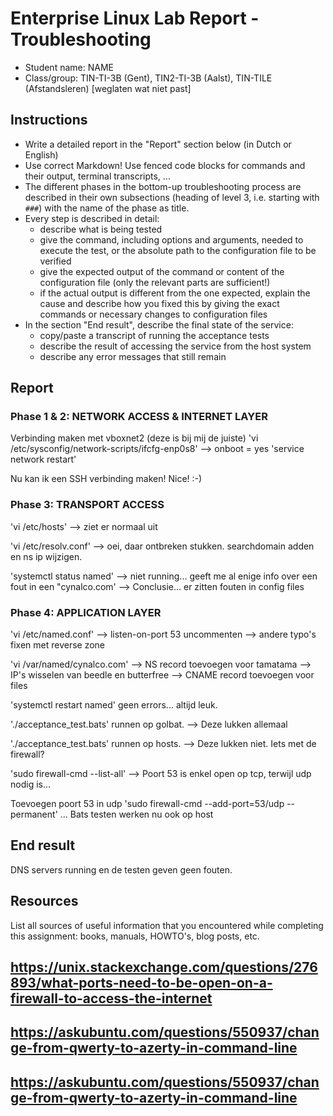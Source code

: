 # Enterprise Linux Lab Report - Troubleshooting

- Student name: NAME
- Class/group: TIN-TI-3B (Gent), TIN2-TI-3B (Aalst), TIN-TILE (Afstandsleren) [weglaten wat niet past]

## Instructions

- Write a detailed report in the "Report" section below (in Dutch or English)
- Use correct Markdown! Use fenced code blocks for commands and their output, terminal transcripts, ...
- The different phases in the bottom-up troubleshooting process are described in their own subsections (heading of level 3, i.e. starting with `###`) with the name of the phase as title.
- Every step is described in detail:
    - describe what is being tested
    - give the command, including options and arguments, needed to execute the test, or the absolute path to the configuration file to be verified
    - give the expected output of the command or content of the configuration file (only the relevant parts are sufficient!)
    - if the actual output is different from the one expected, explain the cause and describe how you fixed this by giving the exact commands or necessary changes to configuration files
- In the section "End result", describe the final state of the service:
    - copy/paste a transcript of running the acceptance tests
    - describe the result of accessing the service from the host system
    - describe any error messages that still remain

## Report

### Phase 1 & 2: NETWORK ACCESS & INTERNET LAYER
Verbinding maken met vboxnet2 (deze is bij mij de juiste)
'vi /etc/sysconfig/network-scripts/ifcfg-enp0s8'
    --> onboot = yes
'service network restart'

Nu kan ik een SSH verbinding maken! Nice! :-) 

### Phase 3: TRANSPORT ACCESS
'vi /etc/hosts'
--> ziet er normaal uit

'vi /etc/resolv.conf'
--> oei, daar ontbreken stukken. searchdomain adden en ns ip wijzigen.

'systemctl status named'
--> niet running... geeft me al enige info over een fout in een "cynalco.com'
--> Conclusie... er zitten fouten in config files

### Phase 4: APPLICATION LAYER
'vi /etc/named.conf'
--> listen-on-port 53 uncommenten
--> andere typo's fixen met reverse zone

'vi /var/named/cynalco.com'
--> NS record toevoegen voor tamatama
--> IP's wisselen van beedle en butterfree
--> CNAME record toevoegen voor files

'systemctl restart named'
geen errors... altijd leuk.

'./acceptance_test.bats' runnen op golbat.
--> Deze lukken allemaal

'./acceptance_test.bats' runnen op hosts.
--> Deze lukken niet. Iets met de firewall?

'sudo firewall-cmd --list-all'
--> Poort 53 is enkel open op tcp, terwijl udp nodig is...

Toevoegen poort 53 in udp
'sudo firewall-cmd --add-port=53/udp --permanent'
...
Bats testen werken nu ook op host

## End result
DNS servers running en de testen geven geen fouten.


## Resources

List all sources of useful information that you encountered while completing this assignment: books, manuals, HOWTO's, blog posts, etc.
## https://unix.stackexchange.com/questions/276893/what-ports-need-to-be-open-on-a-firewall-to-access-the-internet
## https://askubuntu.com/questions/550937/change-from-qwerty-to-azerty-in-command-line
## https://askubuntu.com/questions/550937/change-from-qwerty-to-azerty-in-command-line
